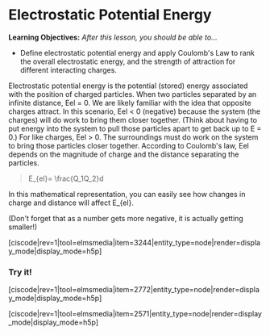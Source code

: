 # Electrostatic Potential Energy

**Learning Objectives:** _After this lesson, you should be able to…_

* Define electrostatic potential energy and apply Coulomb's Law to rank the overall electrostatic energy, and the strength of attraction for different interacting charges.


Electrostatic potential energy is the potential (stored) energy associated with the position of charged particles. When two particles separated by an infinite distance, Eel = 0.  We are likely familiar with the idea that opposite charges attract. In this scenario, Eel < 0 (negative) because the system (the charges) will do work to bring them closer together.  (Think about having to put energy into the system to pull those particles apart to get back up to E = 0.)  For like charges, Eel > 0.  The surroundings must do work on the system to bring those particles closer together.
According to Coulomb's law, Eel depends on the magnitude of charge and the distance separating the particles. 

> <lrn-math inline>E_{el}= \frac{Q_1Q_2}d</lrn-math>

In this mathematical representation, you can easily see how changes in charge and distance will affect <lrn-math inline>E_{el}</lrn-math>. 

<lrndesign-sidenote label="Instructor Note" icon="bookmark" bg-color="#c2e5f2">
  (Don't forget that as a number gets more negative, it is actually getting smaller!)
</lrndesign-sidenote>

[ciscode|rev=1|tool=elmsmedia|item=3244|entity_type=node|render=display_mode|display_mode=h5p]

### Try it!

[ciscode|rev=1|tool=elmsmedia|item=2772|entity_type=node|render=display_mode|display_mode=h5p]

[ciscode|rev=1|tool=elmsmedia|item=2571|entity_type=node|render=display_mode|display_mode=h5p]

 


